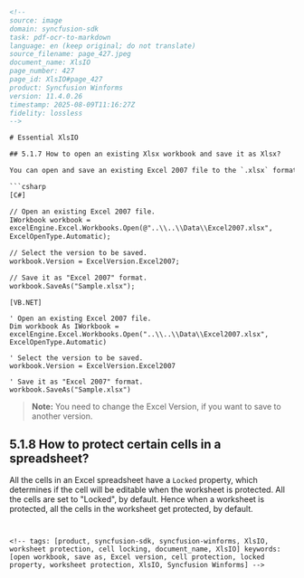 ```html
<!--
source: image
domain: syncfusion-sdk
task: pdf-ocr-to-markdown
language: en (keep original; do not translate)
source_filename: page_427.jpeg
document_name: XlsIO
page_number: 427
page_id: XlsIO#page_427
product: Syncfusion Winforms
version: 11.4.0.26
timestamp: 2025-08-09T11:16:27Z
fidelity: lossless
-->

# Essential XlsIO

## 5.1.7 How to open an existing Xlsx workbook and save it as Xlsx?

You can open and save an existing Excel 2007 file to the `.xlsx` format by using XlsIO. The following code example illustrates how to do this.

```csharp
[C#]

// Open an existing Excel 2007 file.
IWorkbook workbook =
excelEngine.Excel.Workbooks.Open(@"..\\..\\Data\\Excel2007.xlsx",
ExcelOpenType.Automatic);

// Select the version to be saved.
workbook.Version = ExcelVersion.Excel2007;

// Save it as "Excel 2007" format.
workbook.SaveAs("Sample.xlsx");
```

```vbnet
[VB.NET]

' Open an existing Excel 2007 file.
Dim workbook As IWorkbook =
excelEngine.Excel.Workbooks.Open("..\\..\\Data\\Excel2007.xlsx",
ExcelOpenType.Automatic)

' Select the version to be saved.
workbook.Version = ExcelVersion.Excel2007

' Save it as "Excel 2007" format.
workbook.SaveAs("Sample.xlsx")
```

> **Note:** You need to change the Excel Version, if you want to save to another version.

## 5.1.8 How to protect certain cells in a spreadsheet?

All the cells in an Excel spreadsheet have a `Locked` property, which determines if the cell will be editable when the worksheet is protected. All the cells are set to "Locked", by default. Hence when a worksheet is protected, all the cells in the worksheet get protected, by default.
```


<!-- tags: [product, syncfusion-sdk, syncfusion-winforms, XlsIO, worksheet protection, cell locking, document_name, XlsIO] keywords: [open workbook, save as, Excel version, cell protection, locked property, worksheet protection, XlsIO, Syncfusion Winforms] -->
```